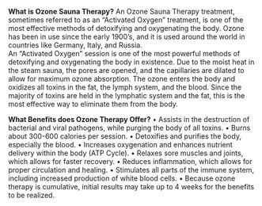 **What is Ozone Sauna Therapy?**
An Ozone Sauna Therapy treatment, sometimes referred to as an “Activated Oxygen” treatment, is one of the most effective methods of detoxifying and oxygenating the body.  Ozone has been in use since the early 1900’s, and it is used around the world in countries like Germany, Italy, and Russia.  
An “Activated Oxygen” session is one of the most powerful methods of detoxifying and oxygenating the body in existence.  Due to the moist heat in the steam sauna, the pores are opened, and the capillaries are dilated to allow for maximum ozone absorption.  The ozone enters the body and oxidizes all toxins in the fat, the lymph system, and the blood.  Since the majority of toxins are held in the lymphatic system and the fat, this is the most effective way to eliminate them from the body.

**What Benefits does Ozone Therapy Offer?**
•	Assists in the destruction of bacterial and viral pathogens, while purging the body of all toxins.
•	Burns about 300-600 calories per session.
•	Detoxifies and purifies the body, especially the blood.
•	Increases oxygenation and enhances nutrient delivery within the body (ATP Cycle).
•	Relaxes sore muscles and joints, which allows for faster recovery.
•	Reduces inflammation, which allows for proper circulation and healing.
•	Stimulates all parts of the immune system, including increased production of white blood cells.
•	Because ozone therapy is cumulative, initial results may take up to 4 weeks for the benefits to be realized.
